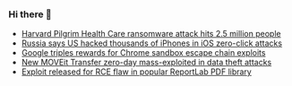 ### Hi there 👋

<!--START_SECTION:feed-->
* [Harvard Pilgrim Health Care ransomware attack hits 2.5 million people](https://www.bleepingcomputer.com/news/security/harvard-pilgrim-health-care-ransomware-attack-hits-25-million-people/)
* [Russia says US hacked thousands of iPhones in iOS zero-click attacks](https://www.bleepingcomputer.com/news/security/russia-says-us-hacked-thousands-of-iphones-in-ios-zero-click-attacks/)
* [Google triples rewards for Chrome sandbox escape chain exploits](https://www.bleepingcomputer.com/news/google/google-triples-rewards-for-chrome-sandbox-escape-chain-exploits/)
* [New MOVEit Transfer zero-day mass-exploited in data theft attacks](https://www.bleepingcomputer.com/news/security/new-moveit-transfer-zero-day-mass-exploited-in-data-theft-attacks/)
* [Exploit released for RCE flaw in popular ReportLab PDF library](https://www.bleepingcomputer.com/news/security/exploit-released-for-rce-flaw-in-popular-reportlab-pdf-library/)
<!--END_SECTION:feed-->

<!--
**frankenk/frankenk** is a ✨ _special_ ✨ repository because its `README.md` (this file) appears on your GitHub profile.

Here are some ideas to get you started:

- 🔭 I’m currently working on ...
- 🌱 I’m currently learning ...
- 👯 I’m looking to collaborate on ...
- 🤔 I’m looking for help with ...
- 💬 Ask me about ...
- 📫 How to reach me: ...
- 😄 Pronouns: ...
- ⚡ Fun fact: ...
-->



